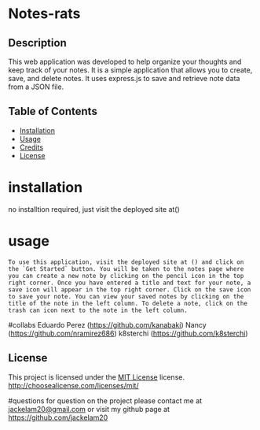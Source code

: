 # Notes-rats

  
  ## Description
  This web application was developed to help organize your thoughts and keep track of your notes. It is a simple application that allows you to create, save, and delete notes. It uses express.js to save and retrieve note data from a JSON file.

  ## Table of Contents
  - [Installation](#installation)
  - [Usage](#usage)
  - [Credits](#credits)
  - [License](#license)


  # installation
  no installtion required, just visit the deployed site at() 

  # usage
    To use this application, visit the deployed site at () and click on the `Get Started` button. You will be taken to the notes page where you can create a new note by clicking on the pencil icon in the top right corner. Once you have entered a title and text for your note, a save icon will appear in the top right corner. Click on the save icon to save your note. You can view your saved notes by clicking on the title of the note in the left column. To delete a note, click on the trash can icon next to the note in the left column.

  #collabs
  Eduardo Perez (https://github.com/kanabaki)
  Nancy (https://github.com/nramirez686)
  k8sterchi (https://github.com/k8sterchi)

  ## License

This project is licensed under the [MIT License](http://choosealicense.com/licenses/mit/) license.
  http://choosealicense.com/licenses/mit/

  #questions
  for question on the project please contact me at jackelam20@gmail.com or 
  visit my github page at https://github.com/jackelam20
  

